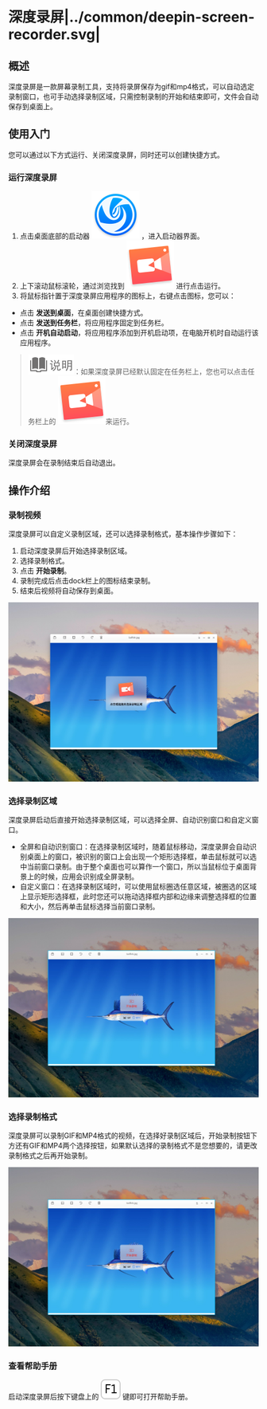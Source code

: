 # 深度录屏|../common/deepin-screen-recorder.svg|

## 概述

深度录屏是一款屏幕录制工具，支持将录屏保存为gif和mp4格式，可以自动选定录制窗口，也可手动选择录制区域，只需控制录制的开始和结束即可，文件会自动保存到桌面上。

## 使用入门

您可以通过以下方式运行、关闭深度录屏，同时还可以创建快捷方式。

### 运行深度录屏

1. 点击桌面底部的启动器 ![deepin-launcher](icon/deepin-launcher.svg) ，进入启动器界面。
2. 上下滚动鼠标滚轮，通过浏览找到 ![deepin-screen-recorder](icon/deepin-screen-recorder.svg) 进行点击运行。
3. 将鼠标指针置于深度录屏应用程序的图标上，右键点击图标，您可以：

 - 点击 **发送到桌面**，在桌面创建快捷方式。
 - 点击 **发送到任务栏**，将应用程序固定到任务栏。
 - 点击 **开机自动启动**，将应用程序添加到开机启动项，在电脑开机时自动运行该应用程序。

> ![notes](icon/notes.svg)：如果深度录屏已经默认固定在任务栏上，您也可以点击任务栏上的 ![deepin-screen-recorder](icon/deepin-screen-recorder.svg)来运行。

### 关闭深度录屏

深度录屏会在录制结束后自动退出。



## 操作介绍

### 录制视频

深度录屏可以自定义录制区域，还可以选择录制格式，基本操作步骤如下：

1. 启动深度录屏后开始选择录制区域。
2. 选择录制格式。
3. 点击 **开始录制**。
4. 录制完成后点击dock栏上的图标结束录制。
5. 结束后视频将自动保存到桌面。

![1|recorder](jpg/recorder.jpg)

### 选择录制区域

深度录屏启动后直接开始选择录制区域，可以选择全屏、自动识别窗口和自定义窗口。

- 全屏和自动识别窗口：在选择录制区域时，随着鼠标移动，深度录屏会自动识别桌面上的窗口，被识别的窗口上会出现一个矩形选择框，单击鼠标就可以选中当前窗口录制。由于整个桌面也可以算作一个窗口，所以当鼠标位于桌面背景上的时候，应用会识别成全屏录制。
- 自定义窗口：在选择录制区域时，可以使用鼠标圈选任意区域，被圈选的区域上显示矩形选择框，此时您还可以拖动选择框内部和边缘来调整选择框的位置和大小，然后再单击鼠标选择当前窗口录制。

![1|select](jpg/select.jpg)

### 选择录制格式

深度录屏可以录制GIF和MP4格式的视频，在选择好录制区域后，开始录制按钮下方还有GIF和MP4两个选择按钮，如果默认选择的录制格式不是您想要的，请更改录制格式之后再开始录制。

![1|select](jpg/select.jpg)

### 查看帮助手册

启动深度录屏后按下键盘上的 ![F1](icon/F1.svg) 键即可打开帮助手册。
